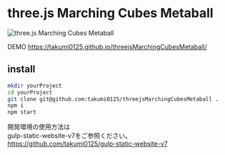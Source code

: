 three.js Marching Cubes Metaball
===============================

![three.js Marching Cubes Metaball](https://takumi0125.github.io/threejsMarchingCubesMetaball/assets/img/ogp.jpg)

DEMO
https://takumi0125.github.io/threejsMarchingCubesMetaball/

## install
```bash
mkdir yourProject
cd yourProject
git clone git@github.com:takumi0125/threejsMarchingCubesMetaball .
npm i
npm start
```

開発環境の使用方法は<br>
gulp-static-website-v7をご参照ください。<br>
https://github.com/takumi0125/gulp-static-website-v7


